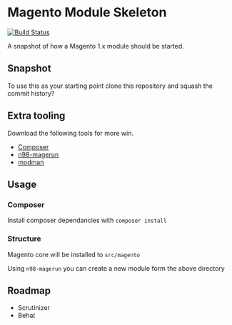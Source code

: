 # Magento Module Skeleton

[![Build Status](https://travis-ci.org/bennoislost/magento-module-skeleton.svg?branch=feature%2Ftravis)](https://travis-ci.org/bennoislost/magento-module-skeleton)

A snapshot of how a Magento 1.x module should be started.

## Snapshot

To use this as your starting point clone this repository and squash the commit history?

## Extra tooling

Download the following tools for more win.

* [Composer](https://getcomposer.org/)
* [n98-magerun](https://github.com/netz98/n98-magerun)
* [modman](https://github.com/colinmollenhour/modman)


## Usage

### Composer

Install composer dependancies with `composer install`

### Structure

Magento core will be installed to `src/magento`

Using `n98-magerun` you can create a new module form the above directory


## Roadmap

* Scrutinizer
* Behat

